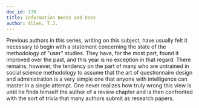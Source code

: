 ```yaml
---
doc_id: 139
title: Information Needs and Uses
author: Allen, T.J.
---
```


Previous authors in this series, writing on this subject, have usually felt 
it necessary to begin with a statement concerning the state of the
methodology of "user" studies.  They have, for the most part, found it
improved over the past, and this year is no exception in that regard.
There remains, however, the tendency on the part of many who are untrained
in social science methodology to assume that the art of questionnaire design
and administration is a very simple one that anyone with intelligence can
master in a single attempt.  One never realizes how truly wrong this view is
until he finds himself the author of a review chapter and is then confronted
with the sort of trivia that many authors submit as research papers.